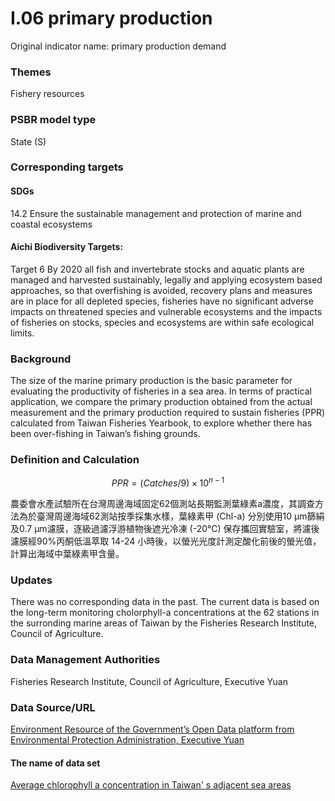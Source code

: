 # I.06 primary production
Original indicator name: primary production demand
<script type="text/javascript" src="http://cdn.mathjax.org/mathjax/latest/MathJax.js?config=TeX-AMS-MML_HTMLorMML"></script>

### Themes
Fishery resources
### PSBR model type
State (S)
### Corresponding targets
#### SDGs
14.2 Ensure the sustainable management and protection of marine and coastal ecosystems
#### Aichi Biodiversity Targets:
Target 6 By 2020 all fish and invertebrate stocks and aquatic plants are managed and harvested sustainably, legally and applying ecosystem based approaches, so that overfishing is avoided, recovery plans and measures are in place for all depleted species, fisheries have no significant adverse impacts on threatened species and vulnerable ecosystems and the impacts of fisheries on stocks, species and ecosystems are within safe ecological limits.
### Background
The size of the marine primary production is the basic parameter for evaluating the productivity of fisheries in a sea area. In terms of practical application, we compare the primary production obtained from the actual measurement and the primary production required to sustain fisheries (PPR) calculated from Taiwan Fisheries Yearbook, to explore whether there has been over-fishing in Taiwan’s fishing grounds.
### Definition and Calculation

$$ PPR=(Catches/9)\times10^{n-1} $$

農委會水產試驗所在台灣周邊海域固定62個測站長期監測葉綠素a濃度，其調查方法為於臺灣周邊海域62測站按季採集水樣，葉綠素甲 (Chl-a) 分別使用10 μm篩絹及0.7 μm濾膜，逐級過濾浮游植物後遮光冷凍 (-20℃) 保存攜回實驗室，將濾後濾膜經90%丙酮低溫萃取 14-24 小時後，以螢光光度計測定酸化前後的螢光值，計算出海域中葉綠素甲含量。
### Updates
There was no corresponding data in the past. The current data is based on the long-term monitoring cholorphyll-a concentrations at the 62 stations in the surronding marine areas of Taiwan by the Fisheries Research Institute, Council of Agriculture.
### Data Management Authorities
Fisheries Research Institute, Council of Agriculture, Executive Yuan
### Data Source/URL
[Environment Resource of the Government’s Open Data platform from Environmental Protection Administration, Executive Yuan](https://opendata.epa.gov.tw)
#### The name of data set
[Average chlorophyll a concentration in Taiwan' s adjacent sea areas](https://opendata.epa.gov.tw/Data/Contents/WAT00497/)